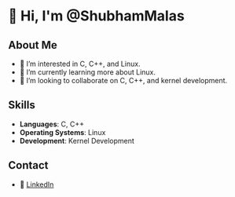 # 👋 Hi, I'm @ShubhamMalas

## About Me
- 👀 I’m interested in C, C++, and Linux.
- 🌱 I’m currently learning more about Linux.
- 💞️ I’m looking to collaborate on C, C++, and kernel development.

## Skills
- **Languages**: C, C++
- **Operating Systems**: Linux
- **Development**: Kernel Development


## Contact
- 💼 [LinkedIn](https://in.linkedin.com/in/shubham-malas-0474a5107)

<!---
ShubhamMalas/ShubhamMalas is a ✨ special ✨ repository because its `README.md` (this file) appears on your GitHub profile.
You can click the Preview link to take a look at your changes.
--->
